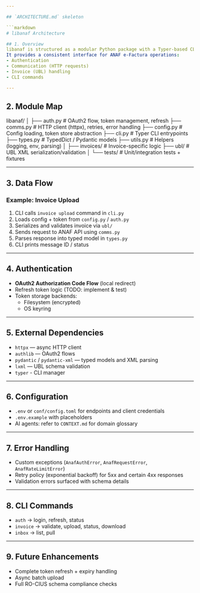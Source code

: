```yaml
---

## `ARCHITECTURE.md` skeleton

```markdown
# libanaf Architecture

## 1. Overview
libanaf is structured as a modular Python package with a Typer-based CLI.
It provides a consistent interface for ANAF e-Factura operations:
- Authentication
- Communication (HTTP requests)
- Invoice (UBL) handling
- CLI commands

---
```


## 2. Module Map

libanaf/
│
├── auth.py # OAuth2 flow, token management, refresh
├── comms.py # HTTP client (httpx), retries, error handling
├── config.py # Config loading, token store abstraction
├── cli.py # Typer CLI entrypoints
├── types.py # TypedDict / Pydantic models
├── utils.py # Helpers (logging, env, parsing)
│
├── invoices/ # Invoice-specific logic
├── ubl/ # UBL XML serialization/validation
│
└── tests/ # Unit/integration tests + fixtures

---

## 3. Data Flow

### **Example: Invoice Upload**

1. CLI calls `invoice upload` command in `cli.py`
2. Loads config + token from `config.py` / `auth.py`
3. Serializes and validates invoice via `ubl/`
4. Sends request to ANAF API using `comms.py`
5. Parses response into typed model in `types.py`
6. CLI prints message ID / status

---

## 4. Authentication

- **OAuth2 Authorization Code Flow** (local redirect)
- Refresh token logic (TODO: implement & test)
- Token storage backends:
  - Filesystem (encrypted)
  - OS keyring

---

## 5. External Dependencies

- `httpx` — async HTTP client
- `authlib` — OAuth2 flows
- `pydantic` / `pydantic-xml` — typed models and XML parsing
- `lxml` — UBL schema validation
- `typer` - CLI manager

---

## 6. Configuration

- `.env` or `conf/config.toml` for endpoints and client credentials
- `.env.example` with placeholders
- AI agents: refer to `CONTEXT.md` for domain glossary

---

## 7. Error Handling

- Custom exceptions (`AnafAuthError`, `AnafRequestError`, `AnafRateLimitError`)
- Retry policy (exponential backoff) for 5xx and certain 4xx responses
- Validation errors surfaced with schema details

---

## 8. CLI Commands

- `auth` → login, refresh, status
- `invoice` → validate, upload, status, download
- `inbox` → list, pull

---

## 9. Future Enhancements

- Complete token refresh + expiry handling
- Async batch upload
- Full RO-CIUS schema compliance checks
